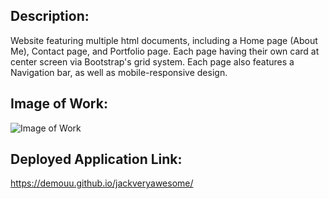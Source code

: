## Description:
Website featuring multiple html documents, including a Home page (About Me), Contact page, and Portfolio page. Each page having their own card at center screen via Bootstrap's grid system. Each page also features a Navigation bar, as well as mobile-responsive design.

## Image of Work:
![Image of Work](https://i.imgur.com/jMd51n9.png)

## Deployed Application Link:
https://demouu.github.io/jackveryawesome/